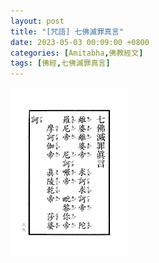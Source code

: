 ```yaml
---
layout: post
title: "[咒語] 七佛滅罪真言"
date: 2023-05-03 00:09:00 +0800
categories: [Amitabha,佛教經文]
tags: [佛經,七佛滅罪真言]
---
```



![七佛滅罪真言](/assets/img/post/amitabha-seven-buddhas-iniquity-eliminating-magic-words.png)        

